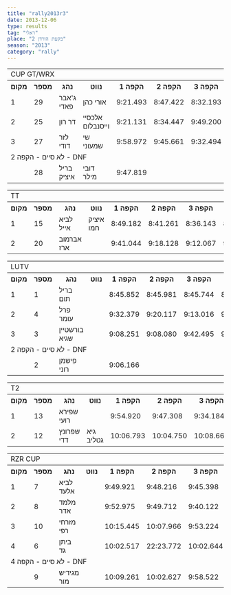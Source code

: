 ```yaml
---
title: "rally2013r3"
date: 2013-12-06
type: results
tag: "ראלי"
place: "בקעת הירדן 2"
season: "2013"
category: "rally"
---
```

<table class="line_color">
<tr>
    <td colspan="99" class="title_font">CUP GT/WRX</td>
</tr>
<tr class="rnkh_bkcolor">
    <th class="rnkh_font">מקום</th>
    <th class="rnkh_font">מספר</th>
    <th class="rnkh_font">נהג</th>
    <th class="rnkh_font">נווט</th>
    <th class="rnkh_font">הקפה 1</th>
    <th class="rnkh_font">הקפה 2</th>
    <th class="rnkh_font">הקפה 3</th>
    <th class="rnkh_font">הקפה 4</th>
    <th class="rnkh_font">זמן</th>
    <th class="rnkh_font">פער</th>
</tr>
<tr class="rnk_bkcolor">
    <td class="rnk_font">1</td>
    <td class="rnk_font">29</td>
    <td class="rnk_font">ג'אבר פאדי</td>
    <td class="rnk_font">אורי כהן</td>
    <td class="rnk_font">9:21.493</td>
    <td class="rnk_font">8:47.422</td>
    <td class="rnk_font">8:32.193</td>
    <td class="rnk_font">8:35.375</td>
    <td class="rnk_font">35:16.483</td>
    <td class="rnk_font"></td>
</tr>
<tr class="rnk_bkcolor">
    <td class="rnk_font">2</td>
    <td class="rnk_font">25</td>
    <td class="rnk_font">דר רון</td>
    <td class="rnk_font">אלכסיי וייסנבלום</td>
    <td class="rnk_font">9:21.131</td>
    <td class="rnk_font">8:34.447</td>
    <td class="rnk_font">9:49.200</td>
    <td class="rnk_font">8:29.199</td>
    <td class="rnk_font">36:13.977</td>
    <td class="rnk_font">57.494</td>
</tr>
<tr class="rnk_bkcolor">
    <td class="rnk_font">3</td>
    <td class="rnk_font">27</td>
    <td class="rnk_font">לזר דודי</td>
    <td class="rnk_font">שי שמעוני</td>
    <td class="rnk_font">9:58.972</td>
    <td class="rnk_font">9:45.661</td>
    <td class="rnk_font">9:32.494</td>
    <td class="rnk_font">9:34.936</td>
    <td class="rnk_font">38:52.063</td>
    <td class="rnk_font">3:35.580</td>
</tr>
<tr>
    <td colspan="99" class="subtitle_font">לא סיים - הקפה 2 - DNF</td>
</tr>
<tr class="rnk_bkcolor">
    <td class="rnk_font"></td>
    <td class="rnk_font">28</td>
    <td class="rnk_font">בריל איציק</td>
    <td class="rnk_font">דובי מילר</td>
    <td class="rnk_font">9:47.819</td>
    <td class="rnk_font"></td>
    <td class="rnk_font"></td>
    <td class="rnk_font"></td>
    <td class="rnk_font"></td>
    <td class="rnk_font"></td>
</tr>
</table>
<table class="line_color">
<tr>
    <td colspan="99" class="title_font">TT</td>
</tr>
<tr class="rnkh_bkcolor">
    <th class="rnkh_font">מקום</th>
    <th class="rnkh_font">מספר</th>
    <th class="rnkh_font">נהג</th>
    <th class="rnkh_font">נווט</th>
    <th class="rnkh_font">הקפה 1</th>
    <th class="rnkh_font">הקפה 2</th>
    <th class="rnkh_font">הקפה 3</th>
    <th class="rnkh_font">הקפה 4</th>
    <th class="rnkh_font">זמן</th>
    <th class="rnkh_font">פער</th>
</tr>
<tr class="rnk_bkcolor">
    <td class="rnk_font">1</td>
    <td class="rnk_font">15</td>
    <td class="rnk_font">לביא אייל</td>
    <td class="rnk_font">איציק חמו</td>
    <td class="rnk_font">8:49.182</td>
    <td class="rnk_font">8:41.261</td>
    <td class="rnk_font">8:36.143</td>
    <td class="rnk_font">8:32.781</td>
    <td class="rnk_font">34:39.367</td>
    <td class="rnk_font"></td>
</tr>
<tr class="rnk_bkcolor">
    <td class="rnk_font">2</td>
    <td class="rnk_font">20</td>
    <td class="rnk_font">אברמוב ארז</td>
    <td class="rnk_font"></td>
    <td class="rnk_font">9:41.044</td>
    <td class="rnk_font">9:18.128</td>
    <td class="rnk_font">9:12.067</td>
    <td class="rnk_font">9:17.810</td>
    <td class="rnk_font">37:29.049</td>
    <td class="rnk_font">2:49.682</td>
</tr>
</table>
<table class="line_color">
<tr>
    <td colspan="99" class="title_font">LUTV</td>
</tr>
<tr class="rnkh_bkcolor">
    <th class="rnkh_font">מקום</th>
    <th class="rnkh_font">מספר</th>
    <th class="rnkh_font">נהג</th>
    <th class="rnkh_font">נווט</th>
    <th class="rnkh_font">הקפה 1</th>
    <th class="rnkh_font">הקפה 2</th>
    <th class="rnkh_font">הקפה 3</th>
    <th class="rnkh_font">הקפה 4</th>
    <th class="rnkh_font">זמן</th>
    <th class="rnkh_font">פער</th>
</tr>
<tr class="rnk_bkcolor">
    <td class="rnk_font">1</td>
    <td class="rnk_font">1</td>
    <td class="rnk_font">בריל תום</td>
    <td class="rnk_font"></td>
    <td class="rnk_font">8:45.852</td>
    <td class="rnk_font">8:45.981</td>
    <td class="rnk_font">8:45.744</td>
    <td class="rnk_font">8:42.585</td>
    <td class="rnk_font">35:00.162</td>
    <td class="rnk_font"></td>
</tr>
<tr class="rnk_bkcolor">
    <td class="rnk_font">2</td>
    <td class="rnk_font">4</td>
    <td class="rnk_font">פרל עומר</td>
    <td class="rnk_font"></td>
    <td class="rnk_font">9:32.379</td>
    <td class="rnk_font">9:20.117</td>
    <td class="rnk_font">9:13.016</td>
    <td class="rnk_font">9:19.298</td>
    <td class="rnk_font">37:24.810</td>
    <td class="rnk_font">2:24.648</td>
</tr>
<tr class="rnk_bkcolor">
    <td class="rnk_font">3</td>
    <td class="rnk_font">3</td>
    <td class="rnk_font">בורשטיין שגיא</td>
    <td class="rnk_font"></td>
    <td class="rnk_font">9:08.251</td>
    <td class="rnk_font">9:08.080</td>
    <td class="rnk_font">9:42.495</td>
    <td class="rnk_font">9:26.780</td>
    <td class="rnk_font">37:25.606</td>
    <td class="rnk_font">2:25.444</td>
</tr>
<tr>
    <td colspan="99" class="subtitle_font">לא סיים - הקפה 2 - DNF</td>
</tr>
<tr class="rnk_bkcolor">
    <td class="rnk_font"></td>
    <td class="rnk_font">2</td>
    <td class="rnk_font">פישמן רוני</td>
    <td class="rnk_font"></td>
    <td class="rnk_font">9:06.166</td>
    <td class="rnk_font"></td>
    <td class="rnk_font"></td>
    <td class="rnk_font"></td>
    <td class="rnk_font"></td>
    <td class="rnk_font"></td>
</tr>
</table>
<table class="line_color">
<tr>
    <td colspan="99" class="title_font">T2</td>
</tr>
<tr class="rnkh_bkcolor">
    <th class="rnkh_font">מקום</th>
    <th class="rnkh_font">מספר</th>
    <th class="rnkh_font">נהג</th>
    <th class="rnkh_font">נווט</th>
    <th class="rnkh_font">הקפה 1</th>
    <th class="rnkh_font">הקפה 2</th>
    <th class="rnkh_font">הקפה 3</th>
    <th class="rnkh_font">הקפה 4</th>
    <th class="rnkh_font">זמן</th>
    <th class="rnkh_font">פער</th>
</tr>
<tr class="rnk_bkcolor">
    <td class="rnk_font">1</td>
    <td class="rnk_font">13</td>
    <td class="rnk_font">שפירא רועי</td>
    <td class="rnk_font"></td>
    <td class="rnk_font">9:54.920</td>
    <td class="rnk_font">9:47.308</td>
    <td class="rnk_font">9:34.184</td>
    <td class="rnk_font">9:28.521</td>
    <td class="rnk_font">38:44.933</td>
    <td class="rnk_font"></td>
</tr>
<tr class="rnk_bkcolor">
    <td class="rnk_font">2</td>
    <td class="rnk_font">12</td>
    <td class="rnk_font">שפרונץ דדי</td>
    <td class="rnk_font">גיא גטליב</td>
    <td class="rnk_font">10:06.793</td>
    <td class="rnk_font">10:04.750</td>
    <td class="rnk_font">10:08.665</td>
    <td class="rnk_font">10:02.500</td>
    <td class="rnk_font">40:22.708</td>
    <td class="rnk_font">1:37.775</td>
</tr>
</table>
<table class="line_color">
<tr>
    <td colspan="99" class="title_font">RZR CUP</td>
</tr>
<tr class="rnkh_bkcolor">
    <th class="rnkh_font">מקום</th>
    <th class="rnkh_font">מספר</th>
    <th class="rnkh_font">נהג</th>
    <th class="rnkh_font">נווט</th>
    <th class="rnkh_font">הקפה 1</th>
    <th class="rnkh_font">הקפה 2</th>
    <th class="rnkh_font">הקפה 3</th>
    <th class="rnkh_font">הקפה 4</th>
    <th class="rnkh_font">זמן</th>
    <th class="rnkh_font">פער</th>
</tr>
<tr class="rnk_bkcolor">
    <td class="rnk_font">1</td>
    <td class="rnk_font">7</td>
    <td class="rnk_font">לביא אלעד</td>
    <td class="rnk_font"></td>
    <td class="rnk_font">9:49.921</td>
    <td class="rnk_font">9:48.216</td>
    <td class="rnk_font">9:45.398</td>
    <td class="rnk_font">9:37.294</td>
    <td class="rnk_font">39:00.829</td>
    <td class="rnk_font"></td>
</tr>
<tr class="rnk_bkcolor">
    <td class="rnk_font">2</td>
    <td class="rnk_font">8</td>
    <td class="rnk_font">מלמד אדר</td>
    <td class="rnk_font"></td>
    <td class="rnk_font">9:52.975</td>
    <td class="rnk_font">9:49.712</td>
    <td class="rnk_font">9:40.122</td>
    <td class="rnk_font">9:42.332</td>
    <td class="rnk_font">39:05.141</td>
    <td class="rnk_font">4.312</td>
</tr>
<tr class="rnk_bkcolor">
    <td class="rnk_font">3</td>
    <td class="rnk_font">10</td>
    <td class="rnk_font">מזרחי רפי</td>
    <td class="rnk_font"></td>
    <td class="rnk_font">10:15.445</td>
    <td class="rnk_font">10:07.966</td>
    <td class="rnk_font">9:53.224</td>
    <td class="rnk_font">9:52.285</td>
    <td class="rnk_font">40:08.920</td>
    <td class="rnk_font">1:08.091</td>
</tr>
<tr class="rnk_bkcolor">
    <td class="rnk_font">4</td>
    <td class="rnk_font">6</td>
    <td class="rnk_font">ביתן גד</td>
    <td class="rnk_font"></td>
    <td class="rnk_font">10:02.517</td>
    <td class="rnk_font">22:23.772</td>
    <td class="rnk_font">10:02.644</td>
    <td class="rnk_font">10:03.240</td>
    <td class="rnk_font">52:32.173</td>
    <td class="rnk_font">13:31.344</td>
</tr>
<tr>
    <td colspan="99" class="subtitle_font">לא סיים - הקפה 4 - DNF</td>
</tr>
<tr class="rnk_bkcolor">
    <td class="rnk_font"></td>
    <td class="rnk_font">9</td>
    <td class="rnk_font">מגידיש מור</td>
    <td class="rnk_font"></td>
    <td class="rnk_font">10:09.261</td>
    <td class="rnk_font">10:02.627</td>
    <td class="rnk_font">9:58.522</td>
    <td class="rnk_font"></td>
    <td class="rnk_font"></td>
    <td class="rnk_font"></td>
</tr>
</table>
